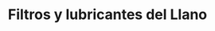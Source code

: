 ---
title: "Filtros y lubricantes del Llano"
url: /puerto-gaitan/filtros-y-lubricantes-del-llano/
shop: Autowerkstatt
---